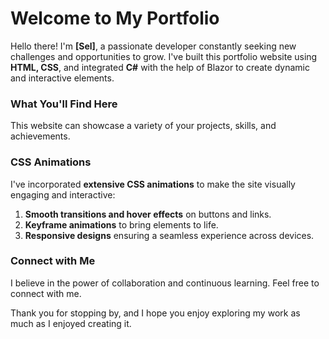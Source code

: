 # Welcome to My Portfolio

Hello there! I'm **[Sel]**, a passionate developer constantly seeking new challenges and opportunities to grow. I've built this portfolio website using **HTML, CSS**, and integrated **C#** with the help of Blazor to create dynamic and interactive elements. 

### What You'll Find Here

This website can showcase a variety of your projects, skills, and achievements.

### CSS Animations

I've incorporated **extensive CSS animations** to make the site visually engaging and interactive: 
1. **Smooth transitions and hover effects** on buttons and links.
2. **Keyframe animations** to bring elements to life.
3. **Responsive designs** ensuring a seamless experience across devices.

### Connect with Me

I believe in the power of collaboration and continuous learning. Feel free to connect with me.

Thank you for stopping by, and I hope you enjoy exploring my work as much as I enjoyed creating it.
